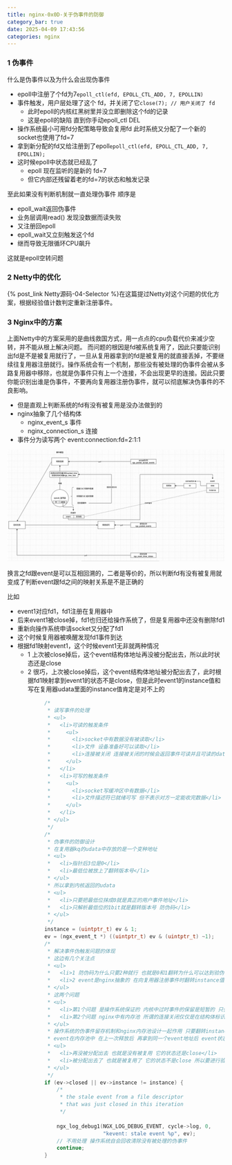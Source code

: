 ```yaml
---
title: nginx-0x0D-关于伪事件的防御
category_bar: true
date: 2025-04-09 17:43:56
categories: nginx
---
```


### 1 伪事件
什么是伪事件以及为什么会出现伪事件

- epoll中注册了个fd为7`epoll_ctl(efd, EPOLL_CTL_ADD, 7, EPOLLIN)`
- 事件触发，用户层处理了这个 fd，并关闭了它`close(7); // 用户关闭了 fd`
  - 此时epoll的内核红黑树里并没立即删除这个fd的记录
  - 这是epoll的缺陷 直到你手动epoll_ctl DEL
- 操作系统最小可用fd分配策略导致会复用fd 此时系统又分配了一个新的 socket也使用了fd=7
- 拿到新分配的fd又给注册到了epoll`epoll_ctl(efd, EPOLL_CTL_ADD, 7, EPOLLIN);`
- 这时候epoll中状态就已经乱了
  - epoll 现在监听的是新的 fd=7
  - 但它内部还残留着老的fd=7的状态和触发记录

至此如果没有判断机制就一直处理伪事件 顺序是
- epoll_wait返回伪事件
- 业务层调用read() 发现没数据而读失败
- 又注册回epoll
- epoll_wait又立刻触发这个fd
- 继而导致无限循环CPU飙升

这就是epoll空转问题

### 2 Netty中的优化
{% post_link Netty源码-04-Selector %}在这篇提过Netty对这个问题的优化方案，根据经验值计数判定重新注册事件。

### 3 Nginx中的方案
上面Netty中的方案采用的是曲线救国方式，用一点点的cpu负载代价来减少空转，并不能从根上解决问题。
而问题的根因是fd被系统复用了，因此只要能识别出fd是不是被复用就行了，一旦从复用器拿到的fd是被复用的就直接丢掉，不要继续往复用器注册就行。操作系统会有一个机制，那些没有被处理的伪事件会被从多路复用器中移除，也就是伪事件只有上一个连接，不会出现更早的连接。因此只要你能识别出谁是伪事件，不要再向复用器注册伪事件，就可以彻底解决伪事件的不良影响。

- 但是直观上判断系统的fd有没有被复用是没办法做到的
- nginx抽象了几个结构体
  - nginx_event_s 事件
  - nginx_connection_s 连接
- 事件分为读写两个 event:connection:fd=2:1:1

![](./nginx-0x0D-关于伪事件的防御/1744264828.png)

换言之fd跟event是可以互相回溯的，二者是等价的，所以判断fd有没有被复用就变成了判断event跟fd之间的映射关系是不是正确的

比如
- event1对应fd1，fd1注册在复用器中
- 后来event1被close掉，fd1也归还给操作系统了，但是复用器中还没有删除fd1
- 重新向操作系统申请socket又分配了fd1
- 这个时候复用器被唤醒发现fd1事件到达
- 根据fd1映射event1，这个时候event1无非就两种情况
  - 1 上次被close掉后，这个event结构体地址再没被分配出去，所以此时状态还是close
  - 2 很巧，上次被close掉后，这个event结构体地址被分配出去了，此时根据fd1映射拿到event1的状态不是close，但是此时event1的instance值和写在复用器udata里面的instance值肯定是对不上的

```c
            /*
             * 读写事件的处理
             * <ul>
             *   <li>可读的触发条件
             *     <ul>
             *       <li>socket中有数据没有被读取</li>
             *       <li>文件 设备准备好可以读取</li>
             *       <li>连接被关闭 连接被关闭的时候会返回事件可读并且可读的data长度是0</li>
             *     </ul>
             *   </li>
             *   <li>可写的触发条件
             *     <ul>
             *       <li>socket写缓冲区中有数据</li>
             *       <li>文件描述符已就绪可写 但不表示对方一定能收完数据</li>
             *     </ul>
             *   </li>
             * </ul>
             */
            /*
             * 伪事件的防御设计
             * 在复用器kq的udata中存放的是一个变种地址
             * <ul>
             *   <li>指针后3位是0</li>
             *   <li>最低位被放上了翻转版本号</li>
             * </ul>
             * 所以拿到内核返回的udata
             * <ul>
             *   <li>只要把最低位抹成0就是真正的用户事件地址</li>
             *   <li>只解析最低位的1bit就是翻转版本号 防伪码</li>
             * </ul>
             */
            instance = (uintptr_t) ev & 1;
            ev = (ngx_event_t *) ((uintptr_t) ev & (uintptr_t) ~1);
            /*
             * 解决事件伪触发问题的体现
             * 这边有几个关注点
             * <ul>
             *   <li>1 防伪码为什么只要2种就行 也就是0和1翻转为什么可以达到验伪事件效果 为什么不需要考虑更久之前的连接</li>
             *   <li>2 event是nginx抽象的 在向复用器注册事件时翻转instance值 所谓反转就是上次是0这次就是1 上次是1这次就是0 所以nginx是怎么知道event上一次的instance值是多少的</li>
             * </ul>
             * 这两个问题
             * <ul>
             *   <li>第1个问题 是操作系统保证的 内核中过时事件的保留是短暂的 只会保留一次触发后没被消费掉的伪事件 之后会被清理或覆盖 也就是伪事件根本不会出现更早的连接 最多只有上一次的连接 所以nginx要做的事情就是不要把伪事件注册回复用器就行 识别出伪事件什么也不用做</li>
             *   <li>第2个问题 nginx中有内存池 所谓的连接关闭仅仅是在结构体标识位打上关闭标识然后把内存还给内存池 并没有真正把内存free给操作系统 所以下一次分配到的event地址里面就是上一次遗留的instance值</li>
             * </ul>
             * 操作系统的伪事件留存机制和nginx内存池设计一起作用 只要翻转instance就足够保证防御伪事件
             * event在内存池中 在上一次释放后 再拿到同一个event地址后 event状态无非就两种
             * <ul>
             *   <li>再没被分配出去 也就是没有被复用 它的状态还是close</li>
             *   <li>被分配出去了 也就是被复用了 它的状态不是close 所以要进行验证 看看是不是过期了 也就是伪事件</li>
             * </ul>
             */
            if (ev->closed || ev->instance != instance) {
                /*
                 * the stale event from a file descriptor
                 * that was just closed in this iteration
                 */

                ngx_log_debug1(NGX_LOG_DEBUG_EVENT, cycle->log, 0,
                               "kevent: stale event %p", ev);
                // 不用处理 操作系统自会回收清除没有被处理的伪事件
                continue;
            }
```